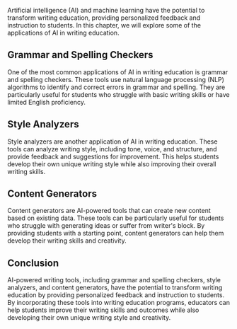 
Artificial intelligence (AI) and machine learning have the potential to transform writing education, providing personalized feedback and instruction to students. In this chapter, we will explore some of the applications of AI in writing education.

Grammar and Spelling Checkers
-----------------------------

One of the most common applications of AI in writing education is grammar and spelling checkers. These tools use natural language processing (NLP) algorithms to identify and correct errors in grammar and spelling. They are particularly useful for students who struggle with basic writing skills or have limited English proficiency.

Style Analyzers
---------------

Style analyzers are another application of AI in writing education. These tools can analyze writing style, including tone, voice, and structure, and provide feedback and suggestions for improvement. This helps students develop their own unique writing style while also improving their overall writing skills.

Content Generators
------------------

Content generators are AI-powered tools that can create new content based on existing data. These tools can be particularly useful for students who struggle with generating ideas or suffer from writer's block. By providing students with a starting point, content generators can help them develop their writing skills and creativity.

Conclusion
----------

AI-powered writing tools, including grammar and spelling checkers, style analyzers, and content generators, have the potential to transform writing education by providing personalized feedback and instruction to students. By incorporating these tools into writing education programs, educators can help students improve their writing skills and outcomes while also developing their own unique writing style and creativity.
